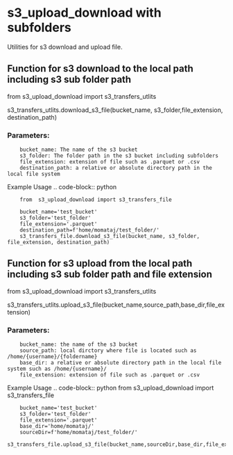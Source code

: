 # s3_upload_download with subfolders

Utilities for s3 download and upload file.

## Function for s3 download to the local path including s3 sub folder path

from  s3_upload_download import s3_transfers_utlits

s3_transfers_utlits.download_s3_file(bucket_name, s3_folder,file_extension, destination_path)

### Parameters:

        bucket_name: The name of the s3 bucket 
        s3_folder: The folder path in the s3 bucket including subfolders 
        file_extension: extension of file such as .parquet or .csv 
        destination_path: a relative or absolute directory path in the local file system 

Example Usage
.. code-block:: python

        from  s3_upload_download import s3_transfers_file

        bucket_name='test_bucket'
        s3_folder='test_folder'
        file_extension='.parquet'
        destination_path=f'home/momataj/test_folder/'
        s3_transfers_file.download_s3_file(bucket_name, s3_folder, file_extension, destination_path)





## Function for s3 upload from the local path including s3 sub folder path and file extension

from  s3_upload_download import s3_transfers_utlits

s3_transfers_utlits.upload_s3_file(bucket_name,source_path,base_dir,file_extension)

### Parameters:
        bucket_name: the name of the s3 bucket 
        source_path: local dirctory where file is located such as /home/{username}/{foldername} 
        base_dir: a relative or absolute directory path in the local file system such as /home/{username}/ 
        file_extension: extension of file such as .parquet or .csv 

Example Usage
.. code-block:: python
        from  s3_upload_download import s3_transfers_file

        bucket_name='test_bucket'
        s3_folder='test_folder'
        file_extension='.parquet'
        base_dir='home/momataj/'
        sourceDir=f'home/momataj/test_folder/'
        s3_transfers_file.upload_s3_file(bucket_name,sourceDir,base_dir,file_extension)
